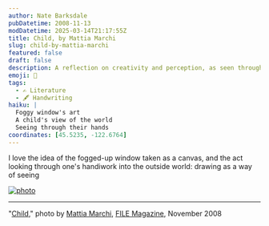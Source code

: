 ```yaml
---
author: Nate Barksdale
pubDatetime: 2008-11-13
modDatetime: 2025-03-14T21:17:55Z
title: Child, by Mattia Marchi
slug: child-by-mattia-marchi
featured: false
draft: false
description: A reflection on creativity and perception, as seen through a child's playful art on a fogged window.
emoji: 🎨
tags:
  - ✍️ Literature
  - 🖋️ Handwriting
haiku: |
  Foggy window's art  
  A child's view of the world  
  Seeing through their hands
coordinates: [45.5235, -122.6764]
---
```


I love the idea of the fogged-up window taken as a canvas, and the act looking through one's handiwork into the outside world: drawing as a way of seeing

[![photo](http://culture-making.com/media/1child.jpg)](http://www.filemagazine.com/thecollection/archives/2008/11/child.html)

---

"[Child](http://web.archive.org/web/20131023142448/http://www.filemagazine.com:80/thecollection/archives/2008/11/child.html)," photo by [Mattia Marchi](http://www.seulcontretous.com), [FILE Magazine](http://web.archive.org/web/20131023142448/http://www.filemagazine.com:80/thecollection/archives/2008/11/child.html), November 2008

